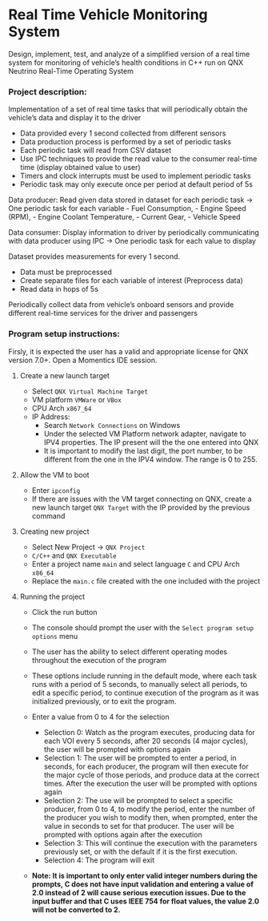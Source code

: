 # Real Time Vehicle Monitoring System
Design, implement, test, and analyze of a simplified version of a real time system for monitoring of vehicle’s health conditions in C++ run on QNX Neutrino Real-Time Operating System

### Project description:
Implementation of a set of real time tasks that will periodically obtain the vehicle’s data and display it to the driver
- Data provided every 1 second collected from different sensors
- Data production process is performed by a set of periodic tasks
- Each periodic task will read from CSV dataset
- Use IPC techniques to provide the read value to the consumer real-time time (display obtained value to user)
- Timers and clock interrupts must be used to implement periodic tasks
- Periodic task may only execute once per period at default period of 5s

Data producer: Read given data stored in dataset for each periodic task
-> One periodic task for each variable
	- Fuel Consumption,
	- Engine Speed (RPM),
	- Engine Coolant Temperature,
	- Current Gear,
	- Vehicle Speed

Data consumer: Display information to driver by periodically communicating with data producer using IPC
-> One periodic task for each value to display

Dataset provides measurements for every 1 second.
- Data must be preprocessed
- Create separate files for each variable of interest (Preprocess data)
- Read data in hops of 5s

Periodically collect data from vehicle’s onboard sensors and provide different real-time services for the driver and passengers

### Program setup instructions:
Firsly, it is expected the user has a valid and appropriate license for QNX version 7.0+. Open a Momentics IDE session.

1. Create a new launch target
	- Select `QNX Virtual Machine Target`
	- VM platform `VMWare` or `VBox`
	- CPU Arch `x867_64`
	- IP Address:
		- Search `Network Connections` on Windows
		- Under the selected VM Platform network adapter, navigate to IPV4 properties. The IP present will the the one entered into QNX
		- It is important to modify the last digit, the port number, to be different from the one in the IPV4 window. The range is 0 to 255.

2. Allow the VM to boot
	- Enter `ipconfig`
	- If there are issues with the VM target connecting on QNX, create a new launch target `QNX Target` with the IP provided by the previous command

3. Creating new project
	- Select New Project -> `QNX Project`
	- `C/C++` and `QNX Executable`
	- Enter a project name `main` and select language `C` and CPU Arch `x86_64`
	- Replace the `main.c` file created with the one included with the project

4. Running the project
	- Click the run button
	- The console should prompt the user with the `Select program setup options` menu
	- The user has the ability to select different operating modes throughout the execution of the program
	- These options include running in the default mode, where each task runs with a period of 5 seconds, to manually select all periods, to edit a specific period, to continue execution of the program as it was initialized previously, or to exit the program.
	- Enter a value from 0 to 4 for the selection
		- Selection 0: Watch as the program executes, producing data for each VOI every 5 seconds, after 20 seconds (4 major cycles), the user will be prompted with options again
		- Selection 1: The user will be prompted to enter a period, in seconds, for each producer, the program will then execute for the major cycle of those periods, and produce data at the correct times. After the execution the user will be prompted with options again
		- Selection 2: The use will be prompted to select a specific producer, from 0 to 4, to modify the period, enter the number of the producer you wish to modify then, when prompted, enter the value in seconds to set for that producer. The user will be prompted with options again after the execution
		- Selection 3: This will continue the execution with the parameters previously set, or with the default if it is the first execution.
		- Selection 4: The program will exit

	- __Note: It is important to only enter valid integer numbers during the prompts, C does not have input validation and entering a value of 2.0 instead of 2 will cause serious execution issues. Due to the input buffer and that C uses IEEE 754 for float values, the value 2.0 will not be converted to 2.__ 

